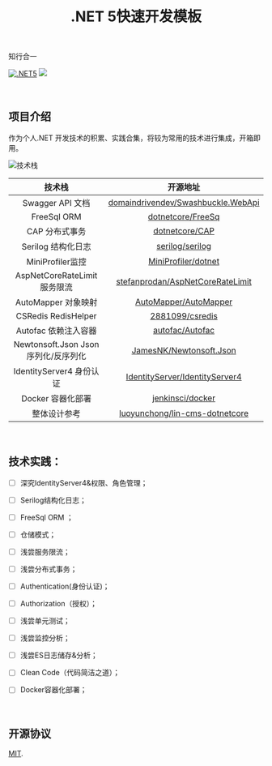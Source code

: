 <h1  align="center">
 	 .NET 5快速开发模板
</h1>

&nbsp;

知行合一

[![.NET5](https://img.shields.io/badge/.NET5.0.0-3963bc.svg)](https://dotnet.microsoft.com/download)
[![](https://img.shields.io/badge/license-MIT-3963bc.svg)](LICENSE)

&nbsp;

## 项目介绍

作为个人.NET 开发技术的积累、实践合集，将较为常用的技术进行集成，开箱即用。

![技术栈](https://github.com/Memoyu/Memoyu.Core/blob/master/doc/images/%E6%8A%80%E6%9C%AF%E6%A0%88.png)

|               技术栈                |                           开源地址                           |
| :---------------------------------: | :----------------------------------------------------------: |
|          Swagger API 文档           | [domaindrivendev/Swashbuckle.WebApi](https://github.com/domaindrivendev/Swashbuckle.WebApi) |
|             FreeSql ORM             |  [dotnetcore/FreeSq](https://github.com/dotnetcore/FreeSql)  |
|           CAP 分布式事务            |     [dotnetcore/CAP](https://github.com/dotnetcore/CAP)      |
|         Serilog 结构化日志          |    [serilog/serilog](https://github.com/serilog/serilog)     |
|          MiniProfiler监控           | [MiniProfiler/dotnet](https://github.com/MiniProfiler/dotnet) |
|     AspNetCoreRateLimit服务限流     | [stefanprodan/AspNetCoreRateLimit](https://github.com/stefanprodan/AspNetCoreRateLimit) |
|         AutoMapper 对象映射         | [AutoMapper/AutoMapper](https://github.com/AutoMapper/AutoMapper) |
|         CSRedis RedisHelper         |    [2881099/csredis](https://github.com/2881099/csredis)     |
|        Autofac 依赖注入容器         |    [autofac/Autofac](https://github.com/autofac/Autofac)     |
| Newtonsoft.Json Json序列化/反序列化 | [JamesNK/Newtonsoft.Json](https://github.com/JamesNK/Newtonsoft.Json) |
|      IdentityServer4 身份认证       | [IdentityServer/IdentityServer4](https://github.com/IdentityServer/IdentityServer4) |
|          Docker 容器化部署          |   [jenkinsci/docker](https://github.com/jenkinsci/docker)    |
|            整体设计参考             | [luoyunchong/lin-cms-dotnetcore](https://github.com/luoyunchong/lin-cms-dotnetcore) |

&nbsp;

## 技术实践：

- [ ] 深究IdentityServer4&权限、角色管理；

- [ ] Serilog结构化日志；

- [ ] FreeSql ORM ；

- [ ] 仓储模式；

- [ ] 浅尝服务限流；

- [ ] 浅尝分布式事务；

- [ ] Authentication(身份认证)；

- [ ] Authorization（授权）；

- [ ] 浅尝单元测试；

- [ ] 浅尝监控分析；

- [ ] 浅尝ES日志储存&分析；

- [ ] Clean Code（代码简洁之道）；

- [ ] Docker容器化部署；

  &nbsp;

## 开源协议

[MIT](LICENSE).
